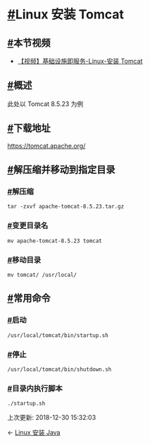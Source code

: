 # [#](https://funtl.com/zh/linux/Linux-安装-Tomcat.html#linux-安装-tomcat)Linux 安装 Tomcat

## [#](https://funtl.com/zh/linux/Linux-安装-Tomcat.html#本节视频)本节视频

- [【视频】基础设施即服务-Linux-安装 Tomcat](https://www.bilibili.com/video/av27165652/)

## [#](https://funtl.com/zh/linux/Linux-安装-Tomcat.html#概述)概述

此处以 Tomcat 8.5.23 为例

## [#](https://funtl.com/zh/linux/Linux-安装-Tomcat.html#下载地址)下载地址

https://tomcat.apache.org/

## [#](https://funtl.com/zh/linux/Linux-安装-Tomcat.html#解压缩并移动到指定目录)解压缩并移动到指定目录

### [#](https://funtl.com/zh/linux/Linux-安装-Tomcat.html#解压缩)解压缩

```text
tar -zxvf apache-tomcat-8.5.23.tar.gz
```

### [#](https://funtl.com/zh/linux/Linux-安装-Tomcat.html#变更目录名)变更目录名

```text
mv apache-tomcat-8.5.23 tomcat
```

### [#](https://funtl.com/zh/linux/Linux-安装-Tomcat.html#移动目录)移动目录

```text
mv tomcat/ /usr/local/
```

## [#](https://funtl.com/zh/linux/Linux-安装-Tomcat.html#常用命令)常用命令

### [#](https://funtl.com/zh/linux/Linux-安装-Tomcat.html#启动)启动

```text
/usr/local/tomcat/bin/startup.sh
```

### [#](https://funtl.com/zh/linux/Linux-安装-Tomcat.html#停止)停止

```text
/usr/local/tomcat/bin/shutdown.sh
```

### [#](https://funtl.com/zh/linux/Linux-安装-Tomcat.html#目录内执行脚本)目录内执行脚本

```text
./startup.sh
```

上次更新: 2018-12-30 15:32:03

← [Linux 安装 Java](https://funtl.com/zh/linux/Linux-安装-Java.html)